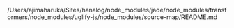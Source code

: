 /Users/ajimaharuka/Sites/hanalog/node_modules/jade/node_modules/transformers/node_modules/uglify-js/node_modules/source-map/README.md